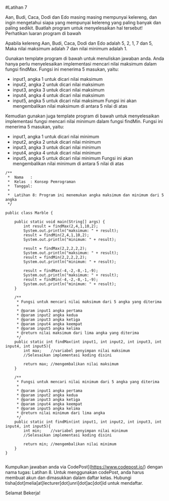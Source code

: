 #Latihan 7

Aan, Budi, Caca, Dodi dan Edo masing masing mempunyai kelereng, dan ingin mengetahui siapa yang mempunyai kelereng yang paling banyak dan paling sedikit. Buatlah program untuk menyelesaikan hal tersebut! Perhatikan luaran program di bawah

Apabila kelereng Aan, Budi, Caca, Dodi dan Edo adalah 5, 2, 1, 7 dan 5, Maka nilai maksimum adalah 7 dan nilai minimum adalah 1.

Gunakan template program di bawah untuk menuliskan jawaban anda. Anda hanya perlu menyelesaikan implementasi mencari nilai maksimum dalam fungsi findMax. Fungsi ini menerima 5 masukan, yaitu:
- input1, angka 1 untuk dicari nilai maksimum
- input2, angka 2 untuk dicari nilai maksimum
- input3, angka 3 untuk dicari nilai maksimum
- input4, angka 4 untuk dicari nilai maksimum
- input5, angka 5 untuk dicari nilai maksimum
Fungsi ini akan mengembalikan nilai maksimum di antara 5 nilai di atas

Kemudian gunakan juga template program di bawah untuk menyelesaikan implementasi fungsi mencari nilai minimum dalam fungsi findMin. Fungsi ini menerima 5 masukan, yaitu:
- input1, angka 1 untuk dicari nilai minimum
- input2, angka 2 untuk dicari nilai minimum
- input3, angka 3 untuk dicari nilai minimum
- input4, angka 4 untuk dicari nilai minimum
- input5, angka 5 untuk dicari nilai minimum
Fungsi ini akan mengembalikan nilai minimum di antara 5 nilai di atas

```
/**
 *  Nama   : 
 *  Kelas  : Konsep Pemrograman 
 *  Tanggal: 
 *
 *  Latihan 8: Program ini menemukan angka maksimum dan minimum dari 5 angka
 */

public class Marble {

    public static void main(String[] args) {
        int result = findMax(2,4,1,10,2);
        System.out.println("maksimum: " + result);
        result = findMin(2,4,1,10,2);
        System.out.println("minimum: " + result);
        
        result = findMax(2,2,2,2,2);
        System.out.println("maksimum: " + result);
        result = findMin(2,2,2,2,2);
        System.out.println("minimum: " + result);
        
        result = findMax(-4,-2,-8,-1,-9);
        System.out.println("maksimum: " + result);
        result = findMin(-4,-2,-8,-1,-9);
        System.out.println("minimum: " + result);
    }
    
    /**
     * Fungsi untuk mencari nilai maksimum dari 5 angka yang diterima
     * 
     * @param input1 angka pertama
     * @param input2 angka kedua
     * @param input3 angka ketiga
     * @param input4 angka keempat
     * @param input5 angka kelima
     * @return nilai maksimum dari lima angka yang diterima
     */
    public static int findMax(int input1, int input2, int input3, int input4, int input5){
        int max;    //variabel penyimpan nilai maksimum
        //Selesaikan implementasi koding disini

        return max; //mengembalikan nilai maksimum
    }
    
    /**
     * Fungsi untuk mencari nilai minimum dari 5 angka yang diterima
     * 
     * @param input1 angka pertama
     * @param input2 angka kedua
     * @param input3 angka ketiga
     * @param input4 angka keempat
     * @param input5 angka kelima
     * @return nilai minimum dari lima angka
     */
    public static int findMin(int input1, int input2, int input3, int input4, int input5){
        int min;    //variabel penyimpan nilai minimum
        //Selesaikan implementasi koding disini

        return min; //mengembalikan nilai minimum
    }
}


```
Kumpulkan jawaban anda via CodePost](https://www.codepost.io/) dengan nama tugas: Latihan 8. Untuk menggunakan codePost, anda harus membuat akun dan dimasukkan dalam daftar kelas. Hubungi tisha[dot]melia[at]lecturer[dot]unri[dot]ac[dot]id untuk mendaftar.

Selamat Bekerja!

